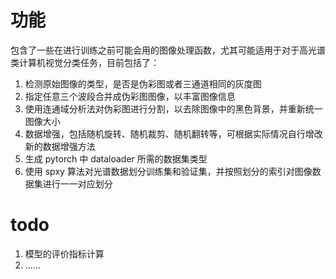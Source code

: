 # 功能

包含了一些在进行训练之前可能会用的图像处理函数，尤其可能适用于对于高光谱类计算机视觉分类任务，目前包括了：

1. 检测原始图像的类型，是否是伪彩图或者三通道相同的灰度图
2. 指定任意三个波段合并成伪彩图图像，以丰富图像信息
3. 使用连通域分析法对伪彩图进行分割，以去除图像中的黑色背景，并重新统一图像大小
4. 数据增强，包括随机旋转、随机裁剪、随机翻转等，可根据实际情况自行增改新的数据增强方法
5. 生成 pytorch 中 dataloader 所需的数据集类型
6. 使用 spxy 算法对光谱数据划分训练集和验证集，并按照划分的索引对图像数据集进行一一对应划分

# todo

1. 模型的评价指标计算
2. ......
